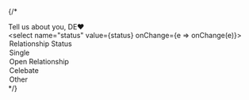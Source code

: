 {/* <div className="form-group">
                        <div className="profile-text">
                            Tell us about you, DE♥
                            </div>
                        <select name="status" value={status} onChange={e => onChange(e)}>
                            <option value="0">Relationship Status</option>
                            <option value="Single">Single</option>
                            <option value="Open Relationship">Open Relationship</option>
                            <option value="Celebate">Celebate</option>
                            <option value="Other">Other</option>
                        </select>
                    </div> */}